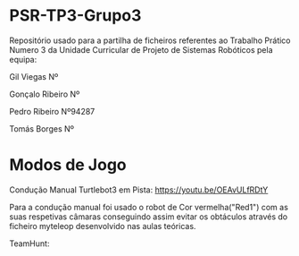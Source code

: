 # PSR-TP3-Grupo3

Repositório usado para a partilha de ficheiros referentes ao Trabalho Prático Numero 3 da Unidade Curricular de Projeto de Sistemas Robóticos pela equipa:

Gil Viegas Nº

Gonçalo Ribeiro Nº

Pedro Ribeiro Nº94287

Tomás Borges Nº


# Modos de Jogo
Condução Manual Turtlebot3 em Pista: https://youtu.be/OEAvULfRDtY

Para a condução manual foi usado o robot de Cor vermelha("Red1") com as suas respetivas câmaras conseguindo assim evitar os obtáculos através do ficheiro myteleop desenvolvido nas aulas teóricas.


TeamHunt:
